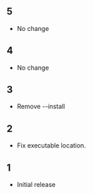 ## 5

- No change

## 4

- No change

## 3

- Remove --install

## 2

- Fix executable location.

## 1

- Initial release